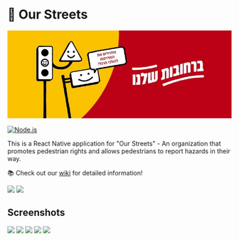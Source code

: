 # 📱 Our Streets

<p align="center">
<img src="banner.jpg">
</p>

[![Node.js](https://github.com/orellazri/ourstreets/actions/workflows/node.js.yml/badge.svg)](https://github.com/orellazri/ourstreets/actions/workflows/node.js.yml)

This is a React Native application for "Our Streets" - An organization that promotes pedestrian rights and allows pedestrians to report hazards in their way.

📚 Check out our [wiki](https://github.com/orellazri/ourstreets/wiki) for detailed information!

<a href="https://apps.apple.com/il/app/%D7%91%D7%A8%D7%97%D7%95%D7%91%D7%95%D7%AA-%D7%A9%D7%9C%D7%A0%D7%95/id1627050270"><img height="40" src="https://developer.apple.com/app-store/marketing/guidelines/images/badge-example-preferred.png" /></a>
<a href="https://play.google.com/store/apps/details?id=org.ourstreets.ourstreets"><img height="40" src="https://lh3.googleusercontent.com/cjsqrWQKJQp9RFO7-hJ9AfpKzbUb_Y84vXfjlP0iRHBvladwAfXih984olktDhPnFqyZ0nu9A5jvFwOEQPXzv7hr3ce3QVsLN8kQ2Ao=s0" /></a>


## Screenshots
<p>
  <img width="250" src="https://user-images.githubusercontent.com/32670283/158578680-3c7c1b54-0282-477a-8fd0-c2294ad43f7f.png" />
  <img width="250" src="https://user-images.githubusercontent.com/99403939/166322478-12081e8a-b19f-40d8-893e-a799bcc0cd1d.png" />
  <img width="250" src="https://user-images.githubusercontent.com/99403939/166322353-a277b121-4552-42b3-ac93-f07ca23a15bc.png" />
  <img width="250" src="https://user-images.githubusercontent.com/32670283/158579585-7c432993-2a16-4663-9f5a-b3fd2ff47709.png" />
  <img width="250" src="https://user-images.githubusercontent.com/32670283/158579753-dc708a76-5e53-4124-a9fd-3d2d6d19ab80.png" />
</p>

